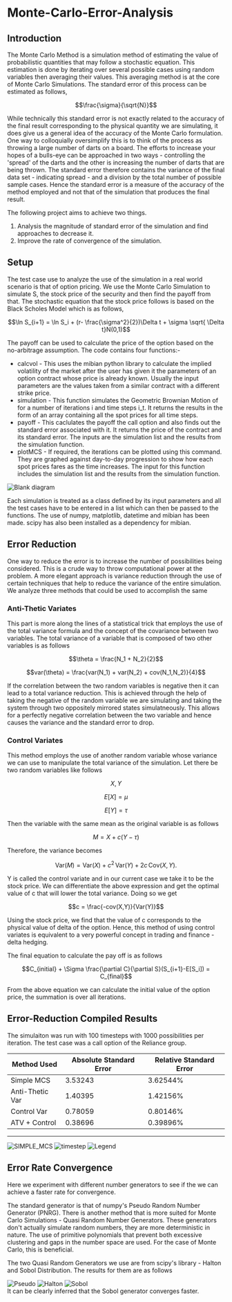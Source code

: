 # Monte-Carlo-Error-Analysis

## Introduction
The Monte Carlo Method is a simulation method of estimating the value of probabilistic quantities that may follow a stochastic equation. This estimation is done by iterating over several possible cases using random variables then averaging their values. This averaging method is at the core of Monte Carlo Simulations. The standard error of this process can be estimated as follows,

```math
\frac{\sigma}{\sqrt{N}}
```
While technically this standard error is not exactly related to the accuracy of the final result corresponding to the physical quantity we are simulating, it does give us a general idea of the accuracy of the Monte Carlo formulation. One way to colloquially oversimplify this is to think of the process as throwing a large number of darts on a board. The efforts to increase your hopes of a bulls-eye can be approached in two ways - controlling the 'spread' of the darts and the other is increasing the number of darts that are being thrown. The standard error therefore contains the variance of the final data set - indicating spread - and a division by the total number of possible sample cases. Hence the standard error is a measure of the accuracy of the method employed and not that of the simulation that produces the final result.

The following project aims to achieve two things.

1. Analysis the magnitude of standard error of the simulation and find approaches to decrease it.
2. Improve the rate of convergence of the simulation.

## Setup

The test case use to analyze the use of the simulation in a real world scenario is that of option pricing. We use the Monte Carlo Simulation to simulate S, the stock price of the security and then find the payoff from that. The stochastic equation that the stock price follows is based on the Black Scholes Model which is as follows,
```math
\ln S_{i+1} = \ln S_i + (r- \frac{\sigma^2}{2})\Delta t + \sigma \sqrt{ \Delta t}N(0,1)
```

The payoff can be used to calculate the price of the option based on the no-arbitrage assumption. The code contains four functions:-

* calcvol - This uses the mibian python library to calculate the implied volatility of the market after the user has given it the parameters of an option contract whose price is already known. Usually the input parameters are the values taken from a similar contract with a different strike price.
* simulation - This function simulates the Geometric Brownian Motion of for a number of iterations i and time steps i_t. It returns the results in the form of an array containing all the spot prices for all time steps.
* payoff - This caclulates the payoff the call option and also finds out the standard error associated with it. It returns the price of the contract and its standard error. The inputs are the simulation list and the results from the simulation function.
* plotMCS - If required, the iterations can be plotted using this command. They are graphed against day-to-day progression to show how each spot prices fares as the time increases. The input for this function includes the simulation list and the results from the simulation function. 


![Blank diagram](https://github.com/areenraj/Monte-Carlo-Error-Analysis/assets/80944803/2cfd075b-7fa4-4663-91e4-4f5815f9f5f5)

Each simulation is treated as a class defined by its input parameters and all the test cases have to be entered in a list which can then be passed to the functions. The use of numpy, matplotlib, datetime and mibian has been made. scipy has also been installed as a dependency for mibian. 

## Error Reduction

One way to reduce the error is to increase the number of possibilities being considered. This is a crude way to throw computational power at the problem. A more elegant approach is variance reduction through the use of certain techniques that help to reduce the variance of the entire simulation. We analyze three methods that could be used to accomplish the same

### Anti-Thetic Variates
This part is more along the lines of a statistical trick that employs the use of the total variance formula and the concept of the covariance between two variables. The total variance of a variable that is composed of two other variables is as follows
```math
\theta = \frac{N_1 + N_2}{2}
```
```math
var(\theta) = \frac{var(N_1) + var(N_2) + cov(N_1,N_2)}{4}
```
If the correlation between the two random variables is negative then it can lead to a total variance reduction. This is achieved through the help of taking the negative of the random variable we are simulating and taking the system through two oppositely mirrored states simulatneously. This allows for a perfectly negative correlation between the two variable and hence causes the variance and the standard error to drop. 

### Control Variates
This method employs the use of another random variable whose variance we can use to manipulate the total variance of the simulation. Let there be two random variables like follows
```math
X,Y
```
```math
E[X] = \mu
```
```math
E[Y] = \tau
```
Then the variable with the same mean as the original variable is as follows
```math
M = X + c(Y- \tau)
```
Therefore, the variance becomes 
```math
{\displaystyle {\textrm {Var}}(M)={\textrm {Var}}\left(X\right)+c^{2}\,{\textrm {Var}}\left(Y\right)+2c\,{\textrm {Cov}}\left(X,Y\right).}
```
Y is called the control variate and in our current case we take it to be the stock price. We can differentiate the above expression and get the optimal value of c that will lower the total variance. Doing so we get
```math
c = \frac{-cov(X,Y)}{Var(Y)}
```
Using the stock price, we find that the value of c corresponds to the physical value of delta of the option. Hence, this method of using control variates is equivalent to a very powerful concept in trading and finance - delta hedging. 

The final equation to calculate the pay off is as follows
```math
C_{initial} + \Sigma \frac{\partial C}{\partial S}(S_{i+1}-E[S_i]) = C_{final}
```
From the above equation we can calculate the initial value of the option price, the summation is over all iterations. 

## Error-Reduction Compiled Results

The simulaiton was run with 100 timesteps with 1000 possibilities per iteration. The test case was a call option of the Reliance group. 

|  Method Used  |Absolute Standard Error  |Relative Standard Error  |
|---------------|-------------------------|-------------------------|
|Simple MCS     |         3.53243         |         3.62544%        |       
|Anti-Thetic Var|         1.40395         |         1.42156%        |
|Control Var    |         0.78059         |         0.80146%        |
|ATV + Control  |         0.38696         |         0.39896%        |
____________________________________________________________________

![SIMPLE_MCS](https://github.com/areenraj/Monte-Carlo-Error-Analysis/assets/80944803/21899bb7-8abd-437a-a9d6-90675834e722)
![timestep](https://github.com/areenraj/Monte-Carlo-Error-Analysis/assets/80944803/e361b3fc-bb69-411d-a7a2-a99c9808fedf)
![Legend](https://github.com/areenraj/Monte-Carlo-Error-Analysis/assets/80944803/f74a1de2-d4d7-41d9-9ec7-b6118cc5185b)

## Error Rate Convergence

Here we experiment with different number generators to see if the we can achieve a faster rate for convergence.

The standard generator is that of numpy's Pseudo Random Number Generator (PNRG). There is another method that is more suited for Monte Carlo Simulations - Quasi Random Number Generators. These generators don't actually simulate random numbers, they are more deterministic in nature. The use of primitive polynomials that prevent both excessive clustering and gaps in the number space are used. For the case of Monte Carlo, this is beneficial. 

The two Quasi Random Generators we use are from scipy's library - Halton and Sobol Distribution. The results for them are as follows

![Pseudo](https://github.com/areenraj/Monte-Carlo-Error-Analysis/assets/80944803/e9bb3dd3-e6d5-44af-9fef-8cfd2cb65c8d)
![Halton](https://github.com/areenraj/Monte-Carlo-Error-Analysis/assets/80944803/5be27db0-12de-41cd-b11a-2ea78b0e50b7)
![Sobol](https://github.com/areenraj/Monte-Carlo-Error-Analysis/assets/80944803/e3a653cd-47c1-46ea-910d-182ee4240454)
</br>
It can be clearly inferred that the Sobol generator converges faster. 
